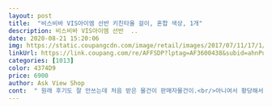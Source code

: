 ```yaml
---
layout: post 
title:  "비스비바 VIS아이엠 선반 키친타올 걸이, 혼합 색상, 1개" 
description: 비스비바 VIS아이엠 선반  ..
date: 2020-08-21 15:20:06 
img: https://static.coupangcdn.com/image/retail/images/2017/07/11/17/1/26d77fff-478e-4151-8155-0984f87fe8f0.jpg 
linkUrl: https://link.coupang.com/re/AFFSDP?lptag=AF3600438&subid=ahnPublicAsk&pageKey=26589999&itemId=102892621&vendorItemId=3195406430&traceid=V0-113-6285363805cd786b 
categories: [1013] 
color: 4374D9 
price: 6900 
author: Ask View Shop 
cont:  " 원래 후기도 잘 안쓰는데 처음 받은 물건이 판매자물건이.<br/>아니여서 황당해서 후기 남겼는데 교환 신청하고 하루만에 받은 물건은 그나마 덜 벌어져서요<br/>그래도 이 전보다도 양호하고 무엇보다 6천원짜리 물건을 교환신청하는데 회수 후 교환이 아닌 선 교환 후 회수 조치가 인상적입니다! 서비스가 너무 좋아서 후기작성합니다 대박나세요!<br/>그런데 별하나 뺀 이유... <br/>그 동그란 나무가.<br/>.<br/>이 제품의 키포인트일거 같은데... <br/>재질이 그냥 나무 잘라논것 같네요.<br/>봉은 그래도 톤이라도 한톤 높아서 고급져보이고 이쁜데... <br/>봉이 메이플색상이라면 동그란건 옹이처럼 색이 어두워서.<br/>.<br/>그점이 매우 아쉽습니다.<br/>그리고 광택이 살짝 있음 더 이쁠것 같은데.<br/><br/>그외엔 다 좋아요<br/>너무 잘쓰고 있습니다 .<br/>디자인도 우드로<br/>다이소가서 사다 발라야겠어요.<br/>.<br/><br/>동그란 나무가 사이즈가 크니 타올을 훅훅 잡아당겨도 빠질일 없고 찬장에도 깊이 딱맞게 들어가고.<br/><br/>되어 있어 어디에 걸어도 예뻐요<br/>문 경첩 있는곳에 설치하면 문이 다 안닫혀서 붕떠서 이상한데<br/>문끝쪽에 달으니 문이 살짝만 들려서 티안나고 이쁘네요<br/>문의하기에 사진 첨부가 없어서 여기에 작성합니다.<br/><br/>밑에 어떤분이 앞에 나무가 커서 키친타올이 안들어간다고 평 적으신거 봤는데.<br/>.<br/>상세설명 보면 다 나와있는데... <br/>.<br/>그거 돌려서 나사 빼고 끼우시고 다시 잠그시는 겁니다.<br/>알려주고싶은데 알려줄 방법이 없네ㅋ<br/>어디 까이거나 한거 없고<br/>이거 본체는 고정이 전혀 안되는데요 나무로 된 부분을 돌렸다 빼서 키친타올을 두는 문제가 아니라 그냥 본체 자체가 싱크대선반에서 빠져요 이게 무슨 경우 ㅋㅋㅋ 이거 이대로는 절대 못써요 반품해주세요<br/>일단 상품은 좋네요<br/>지금도 완전 싱크대 수납장과 완전 맞물리는 건 아니지만<br/>추가 후기 작성<br/>키친타올 걸고 쓰기도 편하고 설치도 쉬어<br/>프레임도 튼튼해 보이고<br/>" 
---
```

